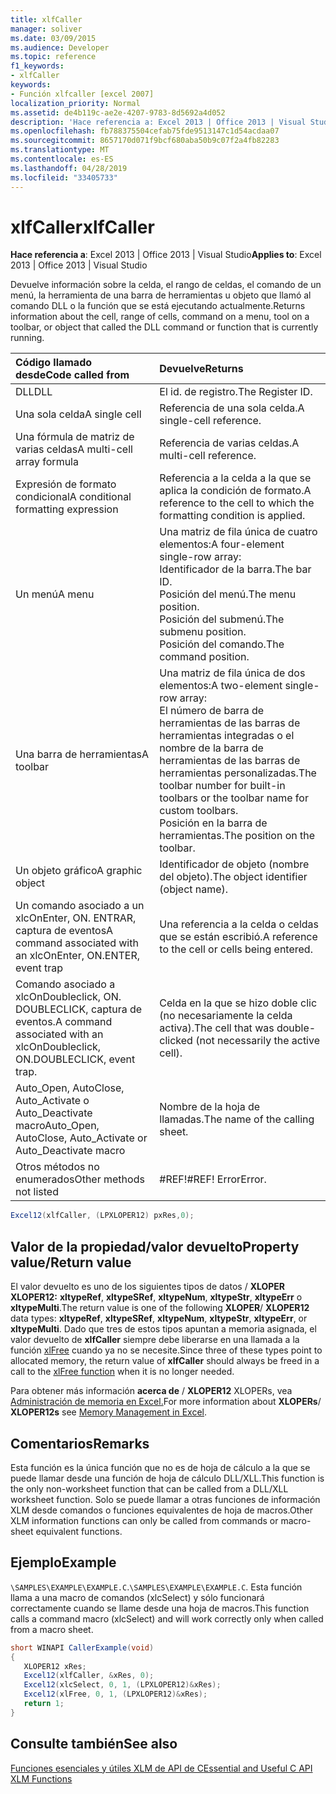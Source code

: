 ```yaml
---
title: xlfCaller
manager: soliver
ms.date: 03/09/2015
ms.audience: Developer
ms.topic: reference
f1_keywords:
- xlfCaller
keywords:
- Función xlfcaller [excel 2007]
localization_priority: Normal
ms.assetid: de4b119c-ae2e-4207-9783-8d5692a4d052
description: 'Hace referencia a: Excel 2013 | Office 2013 | Visual Studio'
ms.openlocfilehash: fb788375504cefab75fde9513147c1d54acdaa07
ms.sourcegitcommit: 8657170d071f9bcf680aba50b9c07f2a4fb82283
ms.translationtype: MT
ms.contentlocale: es-ES
ms.lasthandoff: 04/28/2019
ms.locfileid: "33405733"
---
```

# <a name="xlfcaller"></a><span data-ttu-id="3ba3e-104">xlfCaller</span><span class="sxs-lookup"><span data-stu-id="3ba3e-104">xlfCaller</span></span>

 <span data-ttu-id="3ba3e-105">**Hace referencia a**: Excel 2013 | Office 2013 | Visual Studio</span><span class="sxs-lookup"><span data-stu-id="3ba3e-105">**Applies to**: Excel 2013 | Office 2013 | Visual Studio</span></span> 
  
<span data-ttu-id="3ba3e-106">Devuelve información sobre la celda, el rango de celdas, el comando de un menú, la herramienta de una barra de herramientas u objeto que llamó al comando DLL o la función que se está ejecutando actualmente.</span><span class="sxs-lookup"><span data-stu-id="3ba3e-106">Returns information about the cell, range of cells, command on a menu, tool on a toolbar, or object that called the DLL command or function that is currently running.</span></span>
  
|<span data-ttu-id="3ba3e-107">**Código llamado desde**</span><span class="sxs-lookup"><span data-stu-id="3ba3e-107">**Code called from**</span></span>|<span data-ttu-id="3ba3e-108">**Devuelve**</span><span class="sxs-lookup"><span data-stu-id="3ba3e-108">**Returns**</span></span>|
|:-----|:-----|
|<span data-ttu-id="3ba3e-109">DLL</span><span class="sxs-lookup"><span data-stu-id="3ba3e-109">DLL</span></span>  <br/> |<span data-ttu-id="3ba3e-110">El id. de registro.</span><span class="sxs-lookup"><span data-stu-id="3ba3e-110">The Register ID.</span></span>  <br/> |
|<span data-ttu-id="3ba3e-111">Una sola celda</span><span class="sxs-lookup"><span data-stu-id="3ba3e-111">A single cell</span></span>  <br/> |<span data-ttu-id="3ba3e-112">Referencia de una sola celda.</span><span class="sxs-lookup"><span data-stu-id="3ba3e-112">A single-cell reference.</span></span>  <br/> |
|<span data-ttu-id="3ba3e-113">Una fórmula de matriz de varias celdas</span><span class="sxs-lookup"><span data-stu-id="3ba3e-113">A multi-cell array formula</span></span>  <br/> |<span data-ttu-id="3ba3e-114">Referencia de varias celdas.</span><span class="sxs-lookup"><span data-stu-id="3ba3e-114">A multi-cell reference.</span></span>  <br/> |
|<span data-ttu-id="3ba3e-115">Expresión de formato condicional</span><span class="sxs-lookup"><span data-stu-id="3ba3e-115">A conditional formatting expression</span></span>  <br/> |<span data-ttu-id="3ba3e-116">Referencia a la celda a la que se aplica la condición de formato.</span><span class="sxs-lookup"><span data-stu-id="3ba3e-116">A reference to the cell to which the formatting condition is applied.</span></span>  <br/> |
|<span data-ttu-id="3ba3e-117">Un menú</span><span class="sxs-lookup"><span data-stu-id="3ba3e-117">A menu</span></span>  <br/> | <span data-ttu-id="3ba3e-118">Una matriz de fila única de cuatro elementos:</span><span class="sxs-lookup"><span data-stu-id="3ba3e-118">A four-element single-row array:</span></span>  <br/>  <span data-ttu-id="3ba3e-119">Identificador de la barra.</span><span class="sxs-lookup"><span data-stu-id="3ba3e-119">The bar ID.</span></span>  <br/>  <span data-ttu-id="3ba3e-120">Posición del menú.</span><span class="sxs-lookup"><span data-stu-id="3ba3e-120">The menu position.</span></span>  <br/>  <span data-ttu-id="3ba3e-121">Posición del submenú.</span><span class="sxs-lookup"><span data-stu-id="3ba3e-121">The submenu position.</span></span>  <br/>  <span data-ttu-id="3ba3e-122">Posición del comando.</span><span class="sxs-lookup"><span data-stu-id="3ba3e-122">The command position.</span></span>  <br/> |
|<span data-ttu-id="3ba3e-123">Una barra de herramientas</span><span class="sxs-lookup"><span data-stu-id="3ba3e-123">A toolbar</span></span>  <br/> | <span data-ttu-id="3ba3e-124">Una matriz de fila única de dos elementos:</span><span class="sxs-lookup"><span data-stu-id="3ba3e-124">A two-element single-row array:</span></span>  <br/>  <span data-ttu-id="3ba3e-125">El número de barra de herramientas de las barras de herramientas integradas o el nombre de la barra de herramientas de las barras de herramientas personalizadas.</span><span class="sxs-lookup"><span data-stu-id="3ba3e-125">The toolbar number for built-in toolbars or the toolbar name for custom toolbars.</span></span>  <br/>  <span data-ttu-id="3ba3e-126">Posición en la barra de herramientas.</span><span class="sxs-lookup"><span data-stu-id="3ba3e-126">The position on the toolbar.</span></span>  <br/> |
|<span data-ttu-id="3ba3e-127">Un objeto gráfico</span><span class="sxs-lookup"><span data-stu-id="3ba3e-127">A graphic object</span></span>  <br/> |<span data-ttu-id="3ba3e-128">Identificador de objeto (nombre del objeto).</span><span class="sxs-lookup"><span data-stu-id="3ba3e-128">The object identifier (object name).</span></span>  <br/> |
|<span data-ttu-id="3ba3e-129">Un comando asociado a un xlcOnEnter, ON. ENTRAR, captura de eventos</span><span class="sxs-lookup"><span data-stu-id="3ba3e-129">A command associated with an xlcOnEnter, ON.ENTER, event trap</span></span>  <br/> |<span data-ttu-id="3ba3e-130">Una referencia a la celda o celdas que se están escribió.</span><span class="sxs-lookup"><span data-stu-id="3ba3e-130">A reference to the cell or cells being entered.</span></span>  <br/> |
|<span data-ttu-id="3ba3e-131">Comando asociado a xlcOnDoubleclick, ON. DOUBLECLICK, captura de eventos.</span><span class="sxs-lookup"><span data-stu-id="3ba3e-131">A command associated with an xlcOnDoubleclick, ON.DOUBLECLICK, event trap.</span></span>  <br/> |<span data-ttu-id="3ba3e-132">Celda en la que se hizo doble clic (no necesariamente la celda activa).</span><span class="sxs-lookup"><span data-stu-id="3ba3e-132">The cell that was double-clicked (not necessarily the active cell).</span></span>  <br/> |
|<span data-ttu-id="3ba3e-133">Auto_Open, AutoClose, Auto_Activate o Auto_Deactivate macro</span><span class="sxs-lookup"><span data-stu-id="3ba3e-133">Auto_Open, AutoClose, Auto_Activate or Auto_Deactivate macro</span></span>  <br/> |<span data-ttu-id="3ba3e-134">Nombre de la hoja de llamadas.</span><span class="sxs-lookup"><span data-stu-id="3ba3e-134">The name of the calling sheet.</span></span>  <br/> |
|<span data-ttu-id="3ba3e-135">Otros métodos no enumerados</span><span class="sxs-lookup"><span data-stu-id="3ba3e-135">Other methods not listed</span></span>  <br/> |<span data-ttu-id="3ba3e-136">#REF!</span><span class="sxs-lookup"><span data-stu-id="3ba3e-136">#REF!</span></span> <span data-ttu-id="3ba3e-137">Error</span><span class="sxs-lookup"><span data-stu-id="3ba3e-137">Error.</span></span>  <br/> |
   
```cs
Excel12(xlfCaller, (LPXLOPER12) pxRes,0);
```

## <a name="property-valuereturn-value"></a><span data-ttu-id="3ba3e-138">Valor de la propiedad/valor devuelto</span><span class="sxs-lookup"><span data-stu-id="3ba3e-138">Property value/Return value</span></span>

<span data-ttu-id="3ba3e-139">El valor devuelto es uno de los siguientes tipos de datos  /  **XLOPER XLOPER12:** **xltypeRef**, **xltypeSRef**, **xltypeNum**, **xltypeStr**, **xltypeErr** o **xltypeMulti**.</span><span class="sxs-lookup"><span data-stu-id="3ba3e-139">The return value is one of the following **XLOPER**/ **XLOPER12** data types: **xltypeRef**, **xltypeSRef**, **xltypeNum**, **xltypeStr**, **xltypeErr**, or **xltypeMulti**.</span></span> <span data-ttu-id="3ba3e-140">Dado que tres de estos tipos apuntan a memoria asignada, el valor devuelto de **xlfCaller** siempre debe liberarse en una llamada a la función [xlFree](xlfree.md) cuando ya no se necesite.</span><span class="sxs-lookup"><span data-stu-id="3ba3e-140">Since three of these types point to allocated memory, the return value of **xlfCaller** should always be freed in a call to the [xlFree function](xlfree.md) when it is no longer needed.</span></span> 
  
<span data-ttu-id="3ba3e-141">Para obtener más información **acerca de** /  **XLOPER12** XLOPERs, vea [Administración de memoria en Excel.](memory-management-in-excel.md)</span><span class="sxs-lookup"><span data-stu-id="3ba3e-141">For more information about **XLOPERs**/ **XLOPER12s** see [Memory Management in Excel](memory-management-in-excel.md).</span></span>
  
## <a name="remarks"></a><span data-ttu-id="3ba3e-142">Comentarios</span><span class="sxs-lookup"><span data-stu-id="3ba3e-142">Remarks</span></span>

<span data-ttu-id="3ba3e-143">Esta función es la única función que no es de hoja de cálculo a la que se puede llamar desde una función de hoja de cálculo DLL/XLL.</span><span class="sxs-lookup"><span data-stu-id="3ba3e-143">This function is the only non-worksheet function that can be called from a DLL/XLL worksheet function.</span></span> <span data-ttu-id="3ba3e-144">Solo se puede llamar a otras funciones de información XLM desde comandos o funciones equivalentes de hoja de macros.</span><span class="sxs-lookup"><span data-stu-id="3ba3e-144">Other XLM information functions can only be called from commands or macro-sheet equivalent functions.</span></span>
  
## <a name="example"></a><span data-ttu-id="3ba3e-145">Ejemplo</span><span class="sxs-lookup"><span data-stu-id="3ba3e-145">Example</span></span>

 <span data-ttu-id="3ba3e-146">`\SAMPLES\EXAMPLE\EXAMPLE.C`.</span><span class="sxs-lookup"><span data-stu-id="3ba3e-146">`\SAMPLES\EXAMPLE\EXAMPLE.C`.</span></span> <span data-ttu-id="3ba3e-147">Esta función llama a una macro de comandos (xlcSelect) y sólo funcionará correctamente cuando se llame desde una hoja de macros.</span><span class="sxs-lookup"><span data-stu-id="3ba3e-147">This function calls a command macro (xlcSelect) and will work correctly only when called from a macro sheet.</span></span>
  
```cs
short WINAPI CallerExample(void)
{
   XLOPER12 xRes;
   Excel12(xlfCaller, &xRes, 0);
   Excel12(xlcSelect, 0, 1, (LPXLOPER12)&xRes);
   Excel12(xlFree, 0, 1, (LPXLOPER12)&xRes);
   return 1;
}
```

## <a name="see-also"></a><span data-ttu-id="3ba3e-148">Consulte también</span><span class="sxs-lookup"><span data-stu-id="3ba3e-148">See also</span></span>



[<span data-ttu-id="3ba3e-149">Funciones esenciales y útiles XLM de API de C</span><span class="sxs-lookup"><span data-stu-id="3ba3e-149">Essential and Useful C API XLM Functions</span></span>](essential-and-useful-c-api-xlm-functions.md)

